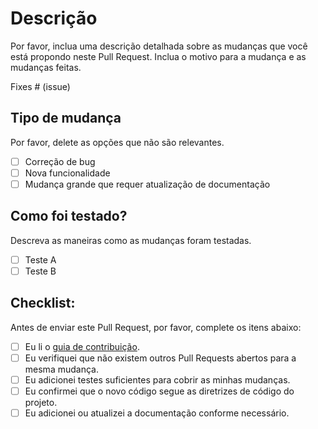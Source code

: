 # Descrição

Por favor, inclua uma descrição detalhada sobre as mudanças que você está propondo neste Pull Request. Inclua o motivo para a mudança e as mudanças feitas.

Fixes # (issue)

## Tipo de mudança

Por favor, delete as opções que não são relevantes.

- [ ] Correção de bug
- [ ] Nova funcionalidade
- [ ] Mudança grande que requer atualização de documentação

## Como foi testado?

Descreva as maneiras como as mudanças foram testadas.

- [ ] Teste A
- [ ] Teste B

## Checklist:

Antes de enviar este Pull Request, por favor, complete os itens abaixo:

- [ ] Eu li o [guia de contribuição](CONTRIBUTING.md).
- [ ] Eu verifiquei que não existem outros Pull Requests abertos para a mesma mudança.
- [ ] Eu adicionei testes suficientes para cobrir as minhas mudanças.
- [ ] Eu confirmei que o novo código segue as diretrizes de código do projeto.
- [ ] Eu adicionei ou atualizei a documentação conforme necessário.
